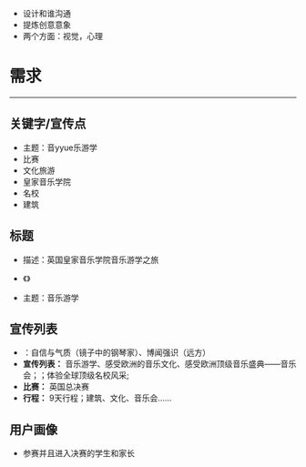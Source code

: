 * 设计和谁沟通
* 提炼创意意象
* 两个方面：视觉，心理

# 需求
---

## 关键字/宣传点

* 主题：音yyue乐游学
* 比赛
* 文化旅游
* 皇家音乐学院
* 名校
* 建筑

## 标题

* 描述：英国皇家音乐学院音乐游学之旅

* 《》
* 主题：音乐游学

## 宣传列表

* ：自信与气质（镜子中的钢琴家）、博闻强识（远方）
* **宣传列表：** 音乐游学、感受欧洲的音乐文化、感受欧洲顶级音乐盛典——音乐会；；体验全球顶级名校风采;
* **比赛：** 英国总决赛
* **行程：** 9天行程；建筑、文化、音乐会......

## 用户画像

* 参赛并且进入决赛的学生和家长